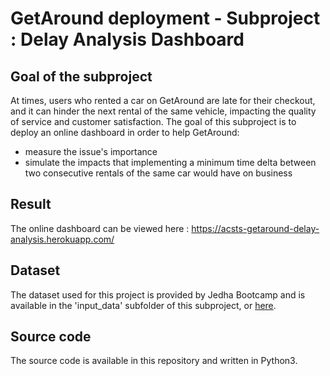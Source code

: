 # GetAround deployment - Subproject : Delay Analysis Dashboard

## Goal of the subproject

At times, users who rented a car on GetAround are late for their checkout, and it can hinder the next rental of the same vehicle, impacting the quality of service and customer satisfaction. The goal of this subproject is to deploy an online dashboard in order to help GetAround:
- measure the issue's importance 
- simulate the impacts that implementing a minimum time delta between two consecutive rentals of the same car would have on business

## Result

The online dashboard can be viewed here : https://acsts-getaround-delay-analysis.herokuapp.com/

## Dataset

The dataset used for this project is provided by Jedha Bootcamp and is available in the 'input_data' subfolder of this subproject, or [here](https://full-stack-assets.s3.eu-west-3.amazonaws.com/Deployment/get_around_delay_analysis.xlsx).

## Source code

The source code is available in this repository and written in Python3.


